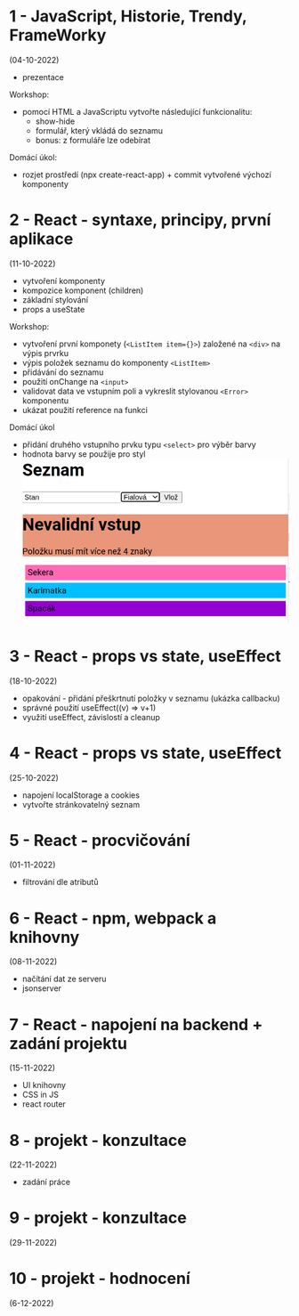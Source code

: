 # 1 - JavaScript, Historie, Trendy, FrameWorky
(04-10-2022)
- prezentace

Workshop: 
  - pomocí HTML a JavaScriptu vytvořte následující funkcionalitu:
    - show-hide 
    - formulář, který vkládá do seznamu
    - bonus: z formuláře lze odebírat

Domácí úkol:
- rozjet prostředí (npx create-react-app) + commit vytvořené výchozí komponenty

# 2  - React - syntaxe, principy, první aplikace
(11-10-2022)
- vytvoření komponenty
- kompozice komponent (children)
- základní stylování
- props a useState

Workshop:
- vytvoření první komponety (`<ListItem item={}>`) založené na `<div>` na výpis prvrku
- výpis položek seznamu do komponenty `<ListItem>`
- přidávání do seznamu
- použití onChange na `<input>`
- validovat data ve vstupním poli a vykreslit stylovanou `<Error>` komponentu
- ukázat použití reference na funkci

Domácí úkol
- přidání druhého vstupního prvku typu `<select>` pro výběr barvy
- hodnota barvy se použije pro styl
![](img.png)

# 3 - React - props vs state, useEffect
(18-10-2022)
- opakování - přidání přeškrtnutí položky v seznamu (ukázka callbacku)
- správné použití useEffect((v) => v+1)
- využití useEffect, závislostí a cleanup

# 4 - React - props vs state, useEffect
(25-10-2022)
- napojení localStorage a cookies
- vytvořte stránkovatelný seznam

# 5 - React - procvičování
(01-11-2022)
- filtrování dle atributů

# 6 - React - npm, webpack a knihovny
(08-11-2022)
- načítání dat ze serveru
- jsonserver

# 7 - React - napojení na backend + zadání projektu
(15-11-2022)
- UI knihovny
- CSS in JS
- react router

# 8 - projekt - konzultace
(22-11-2022)
- zadání práce

# 9 - projekt - konzultace
(29-11-2022)

# 10 - projekt - hodnocení
(6-12-2022)

